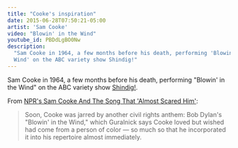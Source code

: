 ```yaml
---
title: "Cooke's inspiration"
date: 2015-06-28T07:50:21-05:00
artist: 'Sam Cooke'
video: "Blowin' in the Wind"
youtube_id: PBDdLgBO0Nw
description:
  "Sam Cooke in 1964, a few months before his death, performing 'Blowin' in the
  Wind' on the ABC variety show Shindig!"
---
```


Sam Cooke in 1964, a few months before his death, performing "Blowin' in the
Wind" on the ABC variety show
[Shindig!](https://en.wikipedia.org/wiki/Shindig!).

From
[NPR's Sam Cooke And The Song That 'Almost Scared Him'](http://www.npr.org/2014/02/01/268995033/sam-cooke-and-the-song-that-almost-scared-him):

> Soon, Cooke was jarred by another civil rights anthem: Bob Dylan's "Blowin' in
> the Wind," which Guralnick says Cooke loved but wished had come from a person
> of color — so much so that he incorporated it into his repertoire almost
> immediately.
